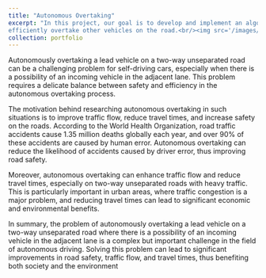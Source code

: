 ```yaml
---
title: "Autonomous Overtaking"
excerpt: "In this project, our goal is to develop and implement an algorithm that enables autonomous vehicles to safely and 
efficiently overtake other vehicles on the road.<br/><img src='/images/overtaking.png'>"
collection: portfolio
---
```


Autonomously overtaking a lead vehicle on a two-way unseparated road can be a challenging problem for self-driving cars, especially when there is a possibility of an incoming vehicle in the adjacent lane. This problem requires a delicate balance between safety and efficiency in the autonomous overtaking process.

The motivation behind researching autonomous overtaking in such situations is to improve traffic flow, reduce travel times, and increase safety on the roads. According to the World Health Organization, road traffic accidents cause 1.35 million deaths globally each year, and over 90% of these accidents are caused by human error. Autonomous overtaking can reduce the likelihood of accidents caused by driver error, thus improving road safety.

Moreover, autonomous overtaking can enhance traffic flow and reduce travel times, especially on two-way unseparated roads with heavy traffic. This is particularly important in urban areas, where traffic congestion is a major problem, and reducing travel times can lead to significant economic and environmental benefits.

In summary, the problem of autonomously overtaking a lead vehicle on a two-way unseparated road where there is a possibility of an incoming vehicle in the adjacent lane is a complex but important challenge in the field of autonomous driving. Solving this problem can lead to significant improvements in road safety, traffic flow, and travel times, thus benefiting both society and the environment
